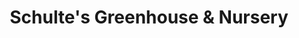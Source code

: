 ---
title: "Schulte's Greenhouse & Nursery"
url: /saint-michael/schultes-greenhouse-and-nursery/
shop: garden centre
---